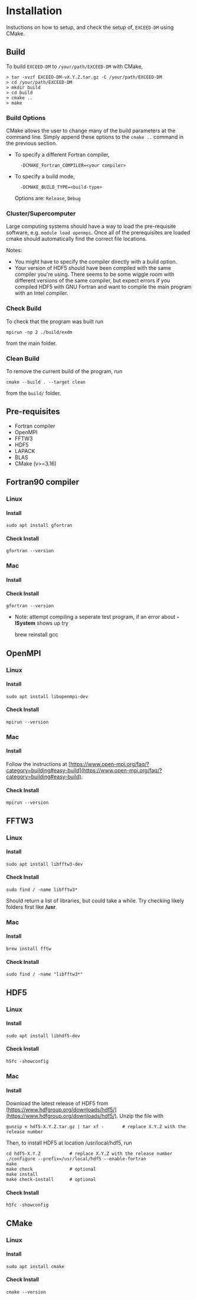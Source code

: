 # Installation

Instuctions on how to setup, and check the setup of, `EXCEED-DM` using CMake. 

## Build

To build `EXCEED-DM` to `/your/path/EXCEED-DM` with CMake,

    > tar -xvzf EXCEED-DM-vX.Y.Z.tar.gz -C /your/path/EXCEED-DM
    > cd /your/path/EXCEED-DM
    > mkdir build
    > cd build
    > cmake ..
    > make

### Build Options

CMake allows the user to change many of the build parameters at the command line. Simply append these options to the `cmake ..` command in the previous section.

- To specify a different Fortran compiler,

        -DCMAKE_Fortran_COMPILER=<your compiler>

- To specify a build mode, 

        -DCMAKE_BUILD_TYPE=<build-type>

    Options are: `Release`, `Debug`

### Cluster/Supercomputer

Large computing systems should have a way to load the pre-requisite software, e.g. `module load openmpi`. Once all of the prerequisites are loaded cmake should automatically find the correct file locations. 

Notes:
- You might have to specify the compiler directly with a build option.
- Your version of HDF5 should have been compiled with the same compiler you're using. There seems to be some wiggle room with different versions of the same compiler, but expect errors if you compiled HDF5 with GNU Fortran and want to compile the main program with an Intel compiler.

### Check Build

To check that the program was built run
    
    mpirun -np 2 ./build/exdm

from the main folder.

### Clean Build

To remove the current build of the program, run

    cmake --build . --target clean

from the `build/` folder.

## Pre-requisites

- Fortran compiler
- OpenMPI
- FFTW3
- HDF5
- LAPACK
- BLAS
- CMake (v>=3.16)

## Fortran90 compiler

### Linux

#### Install

    sudo apt install gfortran

#### Check Install

    gfortran --version

### Mac

#### Install

#### Check Install

    gfortran --version
    
- Note: attempt compiling a seperate test program, if an error about **-lSystem** shows up try
    
    brew reinstall gcc 

## OpenMPI

### Linux

#### Install

    sudo apt install libopenmpi-dev

#### Check Install

    mpirun --version 

### Mac

#### Install

Follow the instructions at [https://www.open-mpi.org/faq/?category=building#easy-build](https://www.open-mpi.org/faq/?category=building#easy-build).

#### Check Install

    mpirun --version
    
## FFTW3

### Linux

#### Install

    sudo apt install libfftw3-dev

#### Check Install

    sudo find / -name libfftw3*

Should return a list of libraries, but could take a while. Try checking likely folders first like **/usr**.

### Mac

#### Install

    brew install fftw

#### Check Install

    sudo find / -name "libfftw3*"

## HDF5

### Linux

#### Install 

    sudo apt install libhdf5-dev

#### Check Install

    h5fc -showconfig

### Mac

#### Install

Download the latest release of HDF5 from [https://www.hdfgroup.org/downloads/hdf5/](https://www.hdfgroup.org/downloads/hdf5/). Unzip the file with 

    gunzip < hdf5-X.Y.Z.tar.gz | tar xf -       # replace X.Y.Z with the release number 

Then, to install HDF5 at location /usr/local/hdf5, run

    cd hdf5-X.Y.Z           # replace X.Y.Z with the release number
    ./configure --prefix=/usr/local/hdf5 --enable-fortran
    make
    make check              # optional
    make install 
    make check-install      # optional

#### Check Install

    h5fc -showconfig
    
## CMake

### Linux

#### Install

    sudo apt install cmake

#### Check Install

    cmake --version

